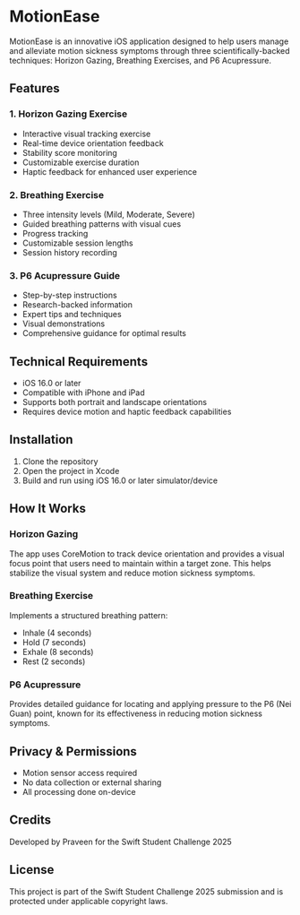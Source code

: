 # MotionEase

MotionEase is an innovative iOS application designed to help users manage and alleviate motion sickness symptoms through three scientifically-backed techniques: Horizon Gazing, Breathing Exercises, and P6 Acupressure.

## Features

### 1. Horizon Gazing Exercise
- Interactive visual tracking exercise
- Real-time device orientation feedback
- Stability score monitoring
- Customizable exercise duration
- Haptic feedback for enhanced user experience

### 2. Breathing Exercise
- Three intensity levels (Mild, Moderate, Severe)
- Guided breathing patterns with visual cues
- Progress tracking
- Customizable session lengths
- Session history recording

### 3. P6 Acupressure Guide
- Step-by-step instructions
- Research-backed information
- Expert tips and techniques
- Visual demonstrations
- Comprehensive guidance for optimal results

## Technical Requirements

- iOS 16.0 or later
- Compatible with iPhone and iPad
- Supports both portrait and landscape orientations
- Requires device motion and haptic feedback capabilities

## Installation

1. Clone the repository
2. Open the project in Xcode
3. Build and run using iOS 16.0 or later simulator/device

## How It Works

### Horizon Gazing
The app uses CoreMotion to track device orientation and provides a visual focus point that users need to maintain within a target zone. This helps stabilize the visual system and reduce motion sickness symptoms.

### Breathing Exercise
Implements a structured breathing pattern:
- Inhale (4 seconds)
- Hold (7 seconds)
- Exhale (8 seconds)
- Rest (2 seconds)

### P6 Acupressure
Provides detailed guidance for locating and applying pressure to the P6 (Nei Guan) point, known for its effectiveness in reducing motion sickness symptoms.

## Privacy & Permissions

- Motion sensor access required
- No data collection or external sharing
- All processing done on-device

## Credits

Developed by Praveen for the Swift Student Challenge 2025

## License

This project is part of the Swift Student Challenge 2025 submission and is protected under applicable copyright laws.


